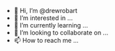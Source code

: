 - 👋 Hi, I’m @drewrobart
- 👀 I’m interested in ...
- 🌱 I’m currently learning ...
- 💞️ I’m looking to collaborate on ...
- 📫 How to reach me ...

<!---
drewrobart/drewrobart is a ✨ special ✨ repository because its `README.md` (this file) appears on your GitHub profile.
You can click the Preview link to take a look at your changes.
--->
